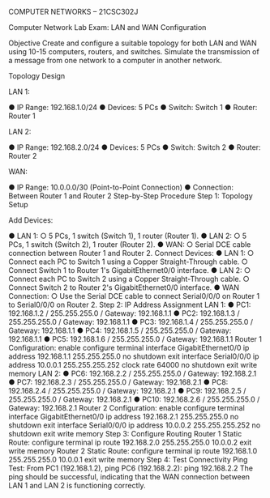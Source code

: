 COMPUTER NETWORKS – 21CSC302J

Computer Network Lab Exam: LAN and WAN Configuration

Objective Create and configure a suitable topology for both LAN and WAN using 10-15 computers, routers, and switches. Simulate the transmission of a message from one network to a computer in another network.

Topology Design

LAN 1:

●	IP Range: 192.168.1.0/24
●	Devices: 5 PCs
●	Switch: Switch 1
●	Router: Router 1

LAN 2:

●	IP Range: 192.168.2.0/24
●	Devices: 5 PCs
●	Switch: Switch 2
●	Router: Router 2

WAN:

●	IP Range: 10.0.0.0/30 (Point-to-Point Connection)
●	Connection: Between Router 1 and Router 2
Step-by-Step Procedure
Step 1: Topology Setup

Add Devices:

●	LAN 1:
○	5 PCs, 1 switch (Switch 1), 1 router (Router 1).
●	LAN 2:
○	5 PCs, 1 switch (Switch 2), 1 router (Router 2).
●	WAN:
○	Serial DCE cable connection between Router 1 and Router 2.
Connect Devices:
●	LAN 1:
○	Connect each PC to Switch 1 using a Copper Straight-Through cable.
○	Connect Switch 1 to Router 1's GigabitEthernet0/0 interface.
●	LAN 2:
○	Connect each PC to Switch 2 using a Copper Straight-Through cable.
○	Connect Switch 2 to Router 2's GigabitEthernet0/0 interface.
●	WAN Connection:
○	Use the Serial DCE cable to connect Serial0/0/0 on Router 1 to Serial0/0/0 on Router 2.
Step 2: IP Address Assignment
LAN 1:
●	PC1: 192.168.1.2 / 255.255.255.0 / Gateway: 192.168.1.1
●	PC2: 192.168.1.3 / 255.255.255.0 / Gateway: 192.168.1.1
●	PC3: 192.168.1.4 / 255.255.255.0 / Gateway: 192.168.1.1
●	PC4: 192.168.1.5 / 255.255.255.0 / Gateway: 192.168.1.1
●	PC5: 192.168.1.6 / 255.255.255.0 / Gateway: 192.168.1.1
Router 1 Configuration:
enable
configure terminal
interface GigabitEthernet0/0
ip address 192.168.1.1 255.255.255.0
no shutdown
exit
interface Serial0/0/0
ip address 10.0.0.1 255.255.255.252
clock rate 64000
no shutdown
exit
write memory
LAN 2:
●	PC6: 192.168.2.2 / 255.255.255.0 / Gateway: 192.168.2.1
●	PC7: 192.168.2.3 / 255.255.255.0 / Gateway: 192.168.2.1
●	PC8: 192.168.2.4 / 255.255.255.0 / Gateway: 192.168.2.1
●	PC9: 192.168.2.5 / 255.255.255.0 / Gateway: 192.168.2.1
●	PC10: 192.168.2.6 / 255.255.255.0 / Gateway: 192.168.2.1
Router 2 Configuration:
enable
configure terminal
interface GigabitEthernet0/0
ip address 192.168.2.1 255.255.255.0
no shutdown
exit
interface Serial0/0/0
ip address 10.0.0.2 255.255.255.252
no shutdown
exit
write memory
Step 3: Configure Routing
Router 1 Static Route:
configure terminal
ip route 192.168.2.0 255.255.255.0 10.0.0.2
exit
write memory
Router 2 Static Route:
configure terminal
ip route 192.168.1.0 255.255.255.0 10.0.0.1
exit
write memory
Step 4: Test Connectivity
Ping Test: From PC1 (192.168.1.2), ping PC6 (192.168.2.2):
ping 192.168.2.2
The ping should be successful, indicating that the WAN connection between LAN 1 and LAN 2 is functioning correctly.
